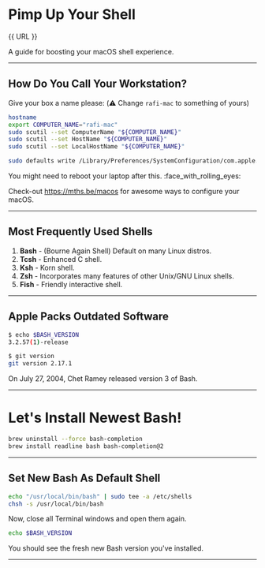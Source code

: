# Pimp Up Your Shell

{{ URL }}

A guide for boosting your macOS shell experience.

---

## How Do You Call Your Workstation?

Give your box a name please: (:warning: Change `rafi-mac` to something of yours)

```bash
hostname
export COMPUTER_NAME="rafi-mac"
sudo scutil --set ComputerName "${COMPUTER_NAME}"
sudo scutil --set HostName "${COMPUTER_NAME}"
sudo scutil --set LocalHostName "${COMPUTER_NAME}"

sudo defaults write /Library/Preferences/SystemConfiguration/com.apple.smb.server NetBIOSName -string "${COMPUTER_NAME}"
```

You might need to reboot your laptop after this. :face_with_rolling_eyes:

Check-out https://mths.be/macos for awesome ways to configure your macOS.

---

## Most Frequently Used Shells

1. **Bash** - (Bourne Again Shell) Default on many Linux distros.
2. **Tcsh** - Enhanced C shell.
3. **Ksh** - Korn shell.
4. **Zsh** - Incorporates many features of other Unix/GNU Linux shells.
5. **Fish** - Friendly interactive shell.

---

## Apple Packs Outdated Software

```bash
$ echo $BASH_VERSION
3.2.57(1)-release

$ git version
git version 2.17.1
```

On July 27, 2004, Chet Ramey released version 3 of Bash.

---

# Let's Install Newest Bash!

```bash
brew uninstall --force bash-completion
brew install readline bash bash-completion@2
```

---

## Set New Bash As Default Shell

```bash
echo "/usr/local/bin/bash" | sudo tee -a /etc/shells
chsh -s /usr/local/bin/bash
```

Now, close all Terminal windows and open them again.

```bash
echo $BASH_VERSION
```

You should see the fresh new Bash version you've installed.

---
